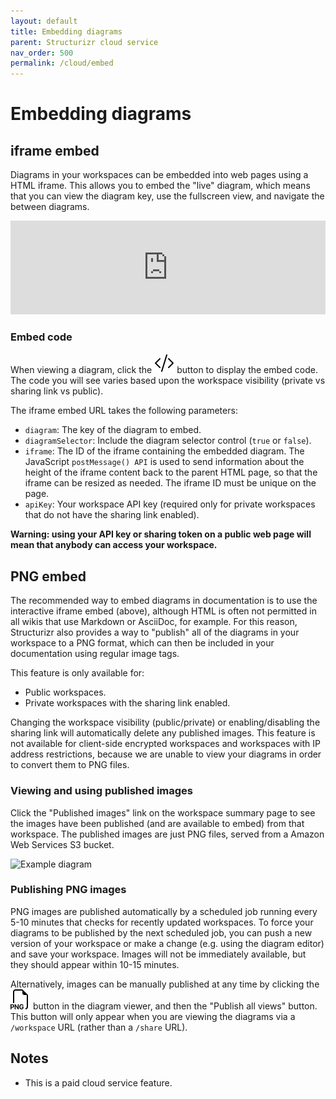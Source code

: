 ```yaml
---
layout: default
title: Embedding diagrams
parent: Structurizr cloud service
nav_order: 500
permalink: /cloud/embed
---
```


# Embedding diagrams

## iframe embed

Diagrams in your workspaces can be embedded into web pages using a HTML iframe.
This allows you to embed the "live" diagram, which means that you can view the diagram key,
use the fullscreen view, and navigate the between diagrams.

<iframe id="myEmbeddedDiagram" src="https://structurizr.com/embed/36141?diagram=SystemContext&diagramSelector=false&iframe=myEmbeddedDiagram" width="100%" marginwidth="0" marginheight="0" frameborder="0" scrolling="no" allowfullscreen="true"></iframe>

<script type="text/javascript" src="https://static.structurizr.com/js/structurizr-embed.js"></script>

### Embed code

When viewing a diagram, click the ![embed code button](../ui/bootstrap-icons/code-slash.svg) button to display the
embed code. The code you will see varies based upon the workspace visibility
(private vs sharing link vs public).

The iframe embed URL takes the following parameters:

- `diagram`: The key of the diagram to embed.
- `diagramSelector`: Include the diagram selector control (`true` or `false`).
- `iframe`: The ID of the iframe containing the embedded diagram. The JavaScript `postMessage() API` is used to send information about the height of the iframe content back to the parent HTML page, so that the iframe can be resized as needed. The iframe ID must be unique on the page.
- `apiKey`: Your workspace API key (required only for private workspaces that do not have the sharing link enabled).

__Warning: using your API key or sharing token on a public web page will mean that anybody can access your workspace.__

## PNG embed

The recommended way to embed diagrams in documentation is to use the interactive iframe embed (above),
although HTML is often not permitted in all wikis that use Markdown or AsciiDoc, for example.
For this reason, Structurizr also provides a way to "publish" all of the diagrams in your workspace to a PNG format,
which can then be included in your documentation using regular image tags.

This feature is only available for:

- Public workspaces.
- Private workspaces with the sharing link enabled.

Changing the workspace visibility (public/private) or enabling/disabling the sharing link will automatically delete any published images.
This feature is not available for client-side encrypted workspaces and workspaces with IP address restrictions,
because we are unable to view your diagrams in order to convert them to PNG files.

### Viewing and using published images

Click the "Published images" link on the workspace summary page to see the images have been published
(and are available to embed) from that workspace.
The published images are just PNG files, served from a Amazon Web Services S3 bucket.

![Example diagram](https://static.structurizr.com/workspace/36141/diagrams/SystemContext.png)

### Publishing PNG images

PNG images are published automatically by a scheduled job running every 5-10 minutes that checks for recently updated workspaces.
To force your diagrams to be published by the next scheduled job, you can push a new version of your workspace or
make a change (e.g. using the diagram editor) and save your workspace.
Images will not be immediately available, but they should appear within 10-15 minutes.

Alternatively, images can be manually published at any time by clicking the ![PNG export button](../ui/bootstrap-icons/filetype-png.svg)
button in the diagram viewer, and then the "Publish all views" button.
This button will only appear when you are viewing the diagrams via a `/workspace` URL (rather than a `/share` URL).

## Notes

- This is a paid cloud service feature.

